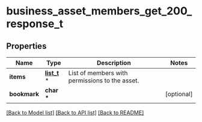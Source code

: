 # business_asset_members_get_200_response_t

## Properties
Name | Type | Description | Notes
------------ | ------------- | ------------- | -------------
**items** | [**list_t**](user_single_asset_binding.md) \* | List of members with permissions to the asset. | 
**bookmark** | **char \*** |  | [optional] 

[[Back to Model list]](../README.md#documentation-for-models) [[Back to API list]](../README.md#documentation-for-api-endpoints) [[Back to README]](../README.md)


